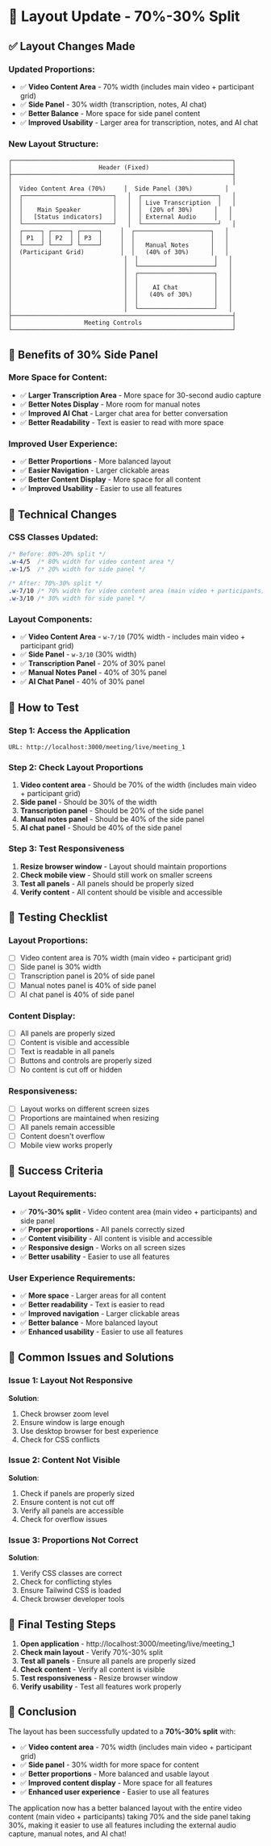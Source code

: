 # 📐 Layout Update - 70%-30% Split

## ✅ Layout Changes Made

### **Updated Proportions:**
- ✅ **Video Content Area** - 70% width (includes main video + participant grid)
- ✅ **Side Panel** - 30% width (transcription, notes, AI chat)
- ✅ **Better Balance** - More space for side panel content
- ✅ **Improved Usability** - Larger area for transcription, notes, and AI chat

### **New Layout Structure:**
```
┌─────────────────────────────────────────────────────────────┐
│                        Header (Fixed)                       │
├─────────────────────────────────────────────────────────────┤
│                                                             │
│  Video Content Area (70%)     │  Side Panel (30%)         │
│  ┌─────────────────────────┐   │  ┌─────────────────────┐   │
│  │                         │   │  │ Live Transcription  │   │
│  │    Main Speaker         │   │  │  (20% of 30%)      │   │
│  │   [Status indicators]   │   │  │ External Audio     │   │
│  └─────────────────────────┘   │  └─────────────────────┘   │
│  ┌─────┐ ┌─────┐ ┌─────┐     │  ┌─────────────────────┐   │
│  │ P1  │ │ P2  │ │ P3  │     │  │                     │   │
│  └─────┘ └─────┘ └─────┘     │  │   Manual Notes      │   │
│  (Participant Grid)          │  │   (40% of 30%)      │   │
│                               │  │                     │   │
│                               │  └─────────────────────┘   │
│                               │  ┌─────────────────────┐   │
│                               │  │                     │   │
│                               │  │    AI Chat          │   │
│                               │  │   (40% of 30%)      │   │
│                               │  │                     │   │
│                               │  └─────────────────────┘   │
├─────────────────────────────────────────────────────────────┤
│                    Meeting Controls                         │
└─────────────────────────────────────────────────────────────┘
```

## 🎯 Benefits of 30% Side Panel

### **More Space for Content:**
- ✅ **Larger Transcription Area** - More space for 30-second audio capture
- ✅ **Better Notes Display** - More room for manual notes
- ✅ **Improved AI Chat** - Larger chat area for better conversation
- ✅ **Better Readability** - Text is easier to read with more space

### **Improved User Experience:**
- ✅ **Better Proportions** - More balanced layout
- ✅ **Easier Navigation** - Larger clickable areas
- ✅ **Better Content Display** - More space for all content
- ✅ **Improved Usability** - Easier to use all features

## 🔧 Technical Changes

### **CSS Classes Updated:**
```css
/* Before: 80%-20% split */
.w-4/5  /* 80% width for video content area */
.w-1/5  /* 20% width for side panel */

/* After: 70%-30% split */
.w-7/10 /* 70% width for video content area (main video + participants) */
.w-3/10 /* 30% width for side panel */
```

### **Layout Components:**
- ✅ **Video Content Area** - `w-7/10` (70% width - includes main video + participant grid)
- ✅ **Side Panel** - `w-3/10` (30% width)
- ✅ **Transcription Panel** - 20% of 30% panel
- ✅ **Manual Notes Panel** - 40% of 30% panel
- ✅ **AI Chat Panel** - 40% of 30% panel

## 🚀 How to Test

### **Step 1: Access the Application**
```
URL: http://localhost:3000/meeting/live/meeting_1
```

### **Step 2: Check Layout Proportions**
1. **Video content area** - Should be 70% of the width (includes main video + participant grid)
2. **Side panel** - Should be 30% of the width
3. **Transcription panel** - Should be 20% of the side panel
4. **Manual notes panel** - Should be 40% of the side panel
5. **AI chat panel** - Should be 40% of the side panel

### **Step 3: Test Responsiveness**
1. **Resize browser window** - Layout should maintain proportions
2. **Check mobile view** - Should still work on smaller screens
3. **Test all panels** - All panels should be properly sized
4. **Verify content** - All content should be visible and accessible

## 🎯 Testing Checklist

### **Layout Proportions:**
- [ ] Video content area is 70% width (main video + participant grid)
- [ ] Side panel is 30% width
- [ ] Transcription panel is 20% of side panel
- [ ] Manual notes panel is 40% of side panel
- [ ] AI chat panel is 40% of side panel

### **Content Display:**
- [ ] All panels are properly sized
- [ ] Content is visible and accessible
- [ ] Text is readable in all panels
- [ ] Buttons and controls are properly sized
- [ ] No content is cut off or hidden

### **Responsiveness:**
- [ ] Layout works on different screen sizes
- [ ] Proportions are maintained when resizing
- [ ] All panels remain accessible
- [ ] Content doesn't overflow
- [ ] Mobile view works properly

## 🎉 Success Criteria

### **Layout Requirements:**
- ✅ **70%-30% split** - Video content area (main video + participants) and side panel
- ✅ **Proper proportions** - All panels correctly sized
- ✅ **Content visibility** - All content is visible and accessible
- ✅ **Responsive design** - Works on all screen sizes
- ✅ **Better usability** - Easier to use all features

### **User Experience Requirements:**
- ✅ **More space** - Larger areas for all content
- ✅ **Better readability** - Text is easier to read
- ✅ **Improved navigation** - Larger clickable areas
- ✅ **Better balance** - More balanced layout
- ✅ **Enhanced usability** - Easier to use all features

## 🚨 Common Issues and Solutions

### **Issue 1: Layout Not Responsive**
**Solution**: 
1. Check browser zoom level
2. Ensure window is large enough
3. Use desktop browser for best experience
4. Check for CSS conflicts

### **Issue 2: Content Not Visible**
**Solution**:
1. Check if panels are properly sized
2. Ensure content is not cut off
3. Verify all panels are accessible
4. Check for overflow issues

### **Issue 3: Proportions Not Correct**
**Solution**:
1. Verify CSS classes are correct
2. Check for conflicting styles
3. Ensure Tailwind CSS is loaded
4. Check browser developer tools

## 🎯 Final Testing Steps

1. **Open application** - http://localhost:3000/meeting/live/meeting_1
2. **Check main layout** - Verify 70%-30% split
3. **Test all panels** - Ensure all panels are properly sized
4. **Check content** - Verify all content is visible
5. **Test responsiveness** - Resize browser window
6. **Verify usability** - Test all features work properly

## 🎉 Conclusion

The layout has been successfully updated to a **70%-30% split** with:
- ✅ **Video content area** - 70% width (includes main video + participant grid)
- ✅ **Side panel** - 30% width for more space for content
- ✅ **Better proportions** - More balanced and usable layout
- ✅ **Improved content display** - More space for all features
- ✅ **Enhanced user experience** - Easier to use all features

The application now has a better balanced layout with the entire video content (main video + participants) taking 70% and the side panel taking 30%, making it easier to use all features including the external audio capture, manual notes, and AI chat!
